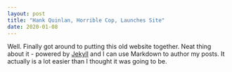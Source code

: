 ```yaml
---
layout: post
title: "Hank Quinlan, Horrible Cop, Launches Site"
date: 2020-01-08
---
```


Well. Finally got around to putting this old website together. Neat thing about it - powered by [Jekyll](http://jekyllrb.com) and I can use Markdown to author my posts. It actually is a lot easier than I thought it was going to be.
